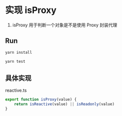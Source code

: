 # 实现 isProxy

1. isProxy 用于判断一个对象是不是使用 Proxy 封装代理 


## Run

```bash
yarn install
```

```bash
yarn test
```

## 具体实现

reactive.ts
```ts
export function isProxy(value) {
    return isReactive(value) || isReadonly(value)
}
```


